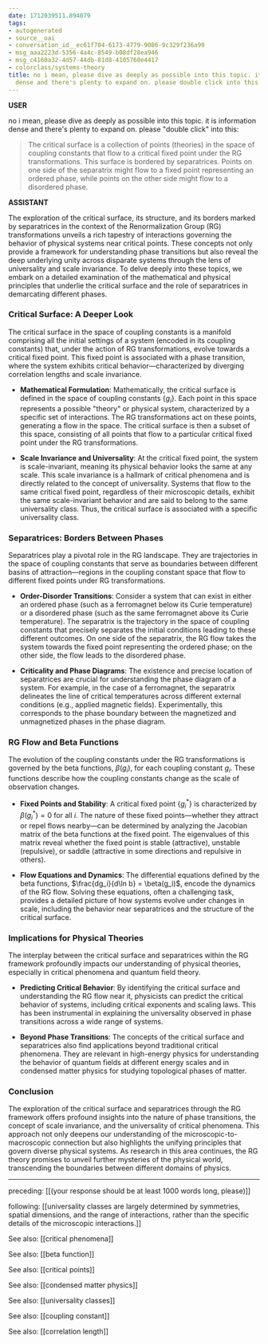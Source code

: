 ```yaml
---
date: 1712039511.894079
tags:
- autogenerated
- source__oai
- conversation_id__ec61f704-6173-4779-9086-9c329f236a99
- msg_aaa2223d-5356-4a4c-8549-b08df28ea946
- msg_c4160a32-4d57-44db-81d8-4105760e4417
- colorclass/systems-theory
title: no i mean, please dive as deeply as possible into this topic. it is information
  dense and there's plenty to expand on. please double click into this
---
```


**USER**

no i mean, please dive as deeply as possible into this topic. it is information dense and there's plenty to expand on. please "double click" into this:
> The critical surface is a collection of points (theories) in the space of coupling constants that flow to a critical fixed point under the RG transformations. This surface is bordered by separatrices. Points on one side of the separatrix might flow to a fixed point representing an ordered phase, while points on the other side might flow to a disordered phase.


**ASSISTANT**

The exploration of the critical surface, its structure, and its borders marked by separatrices in the context of the Renormalization Group (RG) transformations unveils a rich tapestry of interactions governing the behavior of physical systems near critical points. These concepts not only provide a framework for understanding phase transitions but also reveal the deep underlying unity across disparate systems through the lens of universality and scale invariance. To delve deeply into these topics, we embark on a detailed examination of the mathematical and physical principles that underlie the critical surface and the role of separatrices in demarcating different phases.

### Critical Surface: A Deeper Look

The critical surface in the space of coupling constants is a manifold comprising all the initial settings of a system (encoded in its coupling constants) that, under the action of RG transformations, evolve towards a critical fixed point. This fixed point is associated with a phase transition, where the system exhibits critical behavior—characterized by diverging correlation lengths and scale invariance.

- **Mathematical Formulation**: Mathematically, the critical surface is defined in the space of coupling constants $\{g_i\}$. Each point in this space represents a possible "theory" or physical system, characterized by a specific set of interactions. The RG transformations act on these points, generating a flow in the space. The critical surface is then a subset of this space, consisting of all points that flow to a particular critical fixed point under the RG transformations.

- **Scale Invariance and Universality**: At the critical fixed point, the system is scale-invariant, meaning its physical behavior looks the same at any scale. This scale invariance is a hallmark of critical phenomena and is directly related to the concept of universality. Systems that flow to the same critical fixed point, regardless of their microscopic details, exhibit the same scale-invariant behavior and are said to belong to the same universality class. Thus, the critical surface is associated with a specific universality class.

### Separatrices: Borders Between Phases

Separatrices play a pivotal role in the RG landscape. They are trajectories in the space of coupling constants that serve as boundaries between different basins of attraction—regions in the coupling constant space that flow to different fixed points under RG transformations.

- **Order-Disorder Transitions**: Consider a system that can exist in either an ordered phase (such as a ferromagnet below its Curie temperature) or a disordered phase (such as the same ferromagnet above its Curie temperature). The separatrix is the trajectory in the space of coupling constants that precisely separates the initial conditions leading to these different outcomes. On one side of the separatrix, the RG flow takes the system towards the fixed point representing the ordered phase; on the other side, the flow leads to the disordered phase.

- **Criticality and Phase Diagrams**: The existence and precise location of separatrices are crucial for understanding the phase diagram of a system. For example, in the case of a ferromagnet, the separatrix delineates the line of critical temperatures across different external conditions (e.g., applied magnetic fields). Experimentally, this corresponds to the phase boundary between the magnetized and unmagnetized phases in the phase diagram.

### RG Flow and Beta Functions

The evolution of the coupling constants under the RG transformations is governed by the beta functions, $\beta(g_i)$, for each coupling constant $g_i$. These functions describe how the coupling constants change as the scale of observation changes.

- **Fixed Points and Stability**: A critical fixed point $\{g_i^*\}$ is characterized by $\beta(g_i^*) = 0$ for all $i$. The nature of these fixed points—whether they attract or repel flows nearby—can be determined by analyzing the Jacobian matrix of the beta functions at the fixed point. The eigenvalues of this matrix reveal whether the fixed point is stable (attractive), unstable (repulsive), or saddle (attractive in some directions and repulsive in others).

- **Flow Equations and Dynamics**: The differential equations defined by the beta functions, $\frac{dg_i}{d\ln b} = \beta(g_i)$, encode the dynamics of the RG flow. Solving these equations, often a challenging task, provides a detailed picture of how systems evolve under changes in scale, including the behavior near separatrices and the structure of the critical surface.

### Implications for Physical Theories

The interplay between the critical surface and separatrices within the RG framework profoundly impacts our understanding of physical theories, especially in critical phenomena and quantum field theory.

- **Predicting Critical Behavior**: By identifying the critical surface and understanding the RG flow near it, physicists can predict the critical behavior of systems, including critical exponents and scaling laws. This has been instrumental in explaining the universality observed in phase transitions across a wide range of systems.

- **Beyond Phase Transitions**: The concepts of the critical surface and separatrices also find applications beyond traditional critical phenomena. They are relevant in high-energy physics for understanding the behavior of quantum fields at different energy scales and in condensed matter physics for studying topological phases of matter.

### Conclusion

The exploration of the critical surface and separatrices through the RG framework offers profound insights into the nature of phase transitions, the concept of scale invariance, and the universality of critical phenomena. This approach not only deepens our understanding of the microscopic-to-macroscopic connection but also highlights the unifying principles that govern diverse physical systems. As research in this area continues, the RG theory promises to unveil further mysteries of the physical world, transcending the boundaries between different domains of physics.


---

preceding: [[(your response should be at least 1000 words long, please)]]  


following: [[universality classes are largely determined by symmetries, spatial dimensions, and the range of interactions, rather than the specific details of the microscopic interactions.]]

See also: [[critical phenomena]]


See also: [[beta function]]


See also: [[critical points]]


See also: [[condensed matter physics]]


See also: [[universality classes]]


See also: [[coupling constant]]


See also: [[correlation length]]
